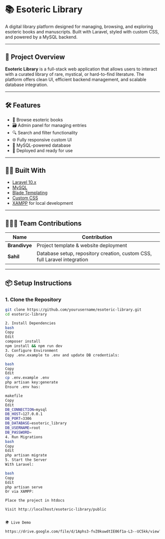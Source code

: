 # 📚 Esoteric Library

A digital library platform designed for managing, browsing, and exploring esoteric books and manuscripts. Built with Laravel, styled with custom CSS, and powered by a MySQL backend.

---

## 🚀 Project Overview

**Esoteric Library** is a full-stack web application that allows users to interact with a curated library of rare, mystical, or hard-to-find literature. The platform offers clean UI, efficient backend management, and scalable database integration.

---

## 🛠️ Features

- 🧭 Browse esoteric books
- 🗃️ Admin panel for managing entries
- 🔍 Search and filter functionality
- 🌐 Fully responsive custom UI
- 💾 MySQL-powered database
- 🚀 Deployed and ready for use

---

## 👨‍💻 Built With

- [Laravel 10.x](https://laravel.com/)
- [MySQL](https://www.mysql.com/)
- [Blade Templating](https://laravel.com/docs/blade)
- [Custom CSS](https://developer.mozilla.org/en-US/docs/Web/CSS)
- [XAMPP](https://www.apachefriends.org/index.html) for local development

---

## 🧑‍🤝‍🧑 Team Contributions

| Name       | Contribution                                    |
|------------|-------------------------------------------------|
| **Brandivye** | Project template & website deployment         |
| **Sahil**      | Database setup, repository creation, custom CSS, full Laravel integration |

---

## 📦 Setup Instructions

### 1. Clone the Repository
```bash
git clone https://github.com/yourusername/esoteric-library.git
cd esoteric-library

2. Install Dependencies
bash
Copy
Edit
composer install
npm install && npm run dev
3. Configure Environment
Copy .env.example to .env and update DB credentials:

bash
Copy
Edit
cp .env.example .env
php artisan key:generate
Ensure .env has:

makefile
Copy
Edit
DB_CONNECTION=mysql
DB_HOST=127.0.0.1
DB_PORT=3306
DB_DATABASE=esoteric_library
DB_USERNAME=root
DB_PASSWORD=
4. Run Migrations
bash
Copy
Edit
php artisan migrate
5. Start the Server
With Laravel:

bash
Copy
Edit
php artisan serve
Or via XAMPP:

Place the project in htdocs

Visit http://localhost/esoteric-library/public


🌍 Live Demo

https://drive.google.com/file/d/1Aphs3-fvZ0kuwdtIE06f1a-L3--UC5kk/view?usp=sharing
